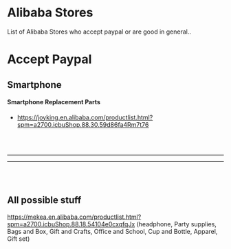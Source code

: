 # Alibaba Stores
List of Alibaba Stores who accept paypal or are good in general..





# Accept Paypal 



## Smartphone


#### Smartphone Replacement Parts
- https://joyking.en.alibaba.com/productlist.html?spm=a2700.icbuShop.88.30.59d86fa4Rm7t76

<br />
<br />


 _____________________________________________________
 _____________________________________________________


<br />
<br />

## All possible stuff

https://mekea.en.alibaba.com/productlist.html?spm=a2700.icbuShop.88.18.54104e0cxqfqJx (headphone, Party supplies, Bags and Box, Gift and Crafts, Office and School, Cup and Bottle, Apparel, Gift set)
